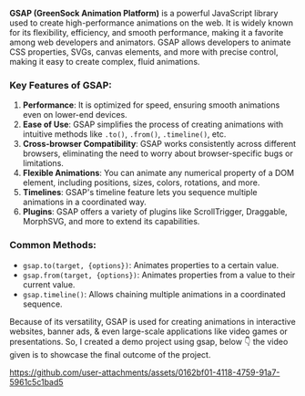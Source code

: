 **GSAP (GreenSock Animation Platform)** is a powerful JavaScript library used to create high-performance animations on the web. It is widely known for its flexibility, efficiency, and smooth performance, making it a favorite among web developers and animators. GSAP allows developers to animate CSS properties, SVGs, canvas elements, and more with precise control, making it easy to create complex, fluid animations.

### Key Features of GSAP:
1. **Performance**: It is optimized for speed, ensuring smooth animations even on lower-end devices.
2. **Ease of Use**: GSAP simplifies the process of creating animations with intuitive methods like `.to()`, `.from()`, `.timeline()`, etc.
3. **Cross-browser Compatibility**: GSAP works consistently across different browsers, eliminating the need to worry about browser-specific bugs or limitations.
4. **Flexible Animations**: You can animate any numerical property of a DOM element, including positions, sizes, colors, rotations, and more.
5. **Timelines**: GSAP's timeline feature lets you sequence multiple animations in a coordinated way.
6. **Plugins**: GSAP offers a variety of plugins like ScrollTrigger, Draggable, MorphSVG, and more to extend its capabilities.

### Common Methods:
- `gsap.to(target, {options})`: Animates properties to a certain value.
- `gsap.from(target, {options})`: Animates properties from a value to their current value.
- `gsap.timeline()`: Allows chaining multiple animations in a coordinated sequence.

Because of its versatility, GSAP is used for creating animations in interactive websites, banner ads, & even large-scale applications like video games or presentations.
So, I created a demo project using gsap, below 👇 the video given is to showcase the final outcome of the project.




https://github.com/user-attachments/assets/0162bf01-4118-4759-91a7-5961c5c1bad5


